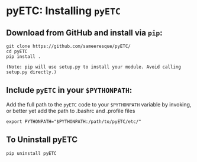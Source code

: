 # pyETC: Installing `pyETC`

## **Download from GitHub and install via `pip`:**

```
git clone https://github.com/sameeresque/pyETC/
cd pyETC
pip install .

(Note: pip will use setup.py to install your module. Avoid calling setup.py directly.)
```

## **Include `pyETC` in your `$PYTHONPATH`:**

Add the full path to the `pyETC` code to your `$PYTHONPATH` variable by invoking, or better yet add the path to .bashrc and .profile files

```
export PYTHONPATH="$PYTHONPATH:/path/to/pyETC/etc/"
```

## **To Uninstall pyETC**

```
pip uninstall pyETC
```

